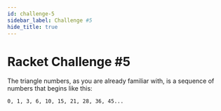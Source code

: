 ```yaml
---
id: challenge-5
sidebar_label: Challenge #5
hide_title: true
---
```


# Racket Challenge #5

The triangle numbers, as you are already familiar with, is a sequence of numbers
that begins like this:

`0, 1, 3, 6, 10, 15, 21, 28, 36, 45...`


```

